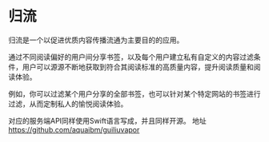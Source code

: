 # 归流
归流是一个以促进优质内容传播流通为主要目的的应用。


通过不同阅读偏好的用户间分享书签，以及每个用户建立私有自定义的内容过滤条件，用户可以源源不断地获取到符合其阅读标准的高质量内容，提升阅读质量和阅读体验。

例如，你可以过滤某个用户分享的全部书签，也可以针对某个特定网站的书签进行过滤，从而定制私人的愉悦阅读体验。

对应的服务端API同样使用Swift语言写成，并且同样开源。
地址 https://github.com/aquaibm/guiliuvapor
